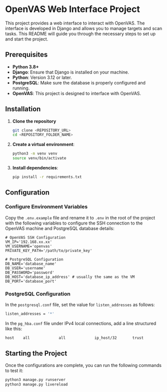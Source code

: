 # OpenVAS Web Interface Project

This project provides a web interface to interact with OpenVAS. The interface is developed in Django and allows you to manage targets and scan tasks. This README will guide you through the necessary steps to set up and start the project.

## Prerequisites

- **Python 3.8+**
- **Django**: Ensure that Django is installed on your machine.
- **Python**: Version 3.12 or later.
- **PostgreSQL**: Make sure the database is properly configured and running.
- **OpenVAS**: This project is designed to interface with OpenVAS.

## Installation

1. **Clone the repository**

    ```bash
    git clone <REPOSITORY_URL>
    cd <REPOSITORY_FOLDER_NAME>
    ```

2. **Create a virtual environment**:

    ```bash
    python3 -m venv venv
    source venv/bin/activate
    ```

3. **Install dependencies**:

    ```bash
    pip install -r requirements.txt
    ```

## Configuration

### Configure Environment Variables

Copy the `.env.example` file and rename it to `.env` in the root of the project with the following variables to configure the SSH connection to the OpenVAS machine and PostgreSQL database details:

```dotenv
# OpenVAS SSH Configuration
VM_IP='192.168.xx.xx'
VM_USERNAME='openvas'
PRIVATE_KEY_PATH='/path/to/private_key'

# PostgreSQL Configuration
DB_NAME='database_name'
DB_USER='username'
DB_PASSWORD='password'
DB_HOST='database_ip_address' # usually the same as the VM
DB_PORT='database_port'
```

### PostgreSQL Configuration

In the `postgresql.conf` file, set the value for `listen_addresses` as follows:
```bash
listen_addresses = '*'
```

In the `pg_hba.conf` file under IPv4 local connections, add a line structured like this:

```bash
host    all             all             ip_host/32       trust
```

## Starting the Project

Once the configurations are complete, you can run the following commands to test it:

```bash
python3 manage.py runserver
python3 manage.py livereload
```
